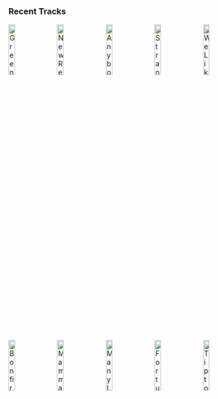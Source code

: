 ### Recent Tracks
[<img src='https://lastfm.freetls.fastly.net/i/u/300x300/3061a718bafbccc70ac73c7dafec6a09.png' width='16%' height='16%' alt='Green Light'>](https://www.last.fm/music/lorde/_/green%2blight)&nbsp;&nbsp;&nbsp;&nbsp;[<img src='https://lastfm.freetls.fastly.net/i/u/300x300/904e707cffe132b9a9e055964099bdc2.png' width='16%' height='16%' alt='New Religion'>](https://www.last.fm/music/the%2bheydaze/_/new%2breligion)&nbsp;&nbsp;&nbsp;&nbsp;[<img src='https://lastfm.freetls.fastly.net/i/u/300x300/32e132800e07677e8e1bc4ccd66d67d6.png' width='16%' height='16%' alt='Anybody Out There'>](https://www.last.fm/music/young%2bmister/_/anybody%2bout%2bthere)&nbsp;&nbsp;&nbsp;&nbsp;[<img src='https://lastfm.freetls.fastly.net/i/u/300x300/c0bbc1cb95f1b30b07664d6d510b4d80.png' width='16%' height='16%' alt='Strangers'>](https://www.last.fm/music/sigrid/_/strangers)&nbsp;&nbsp;&nbsp;&nbsp;[<img src='https://lastfm.freetls.fastly.net/i/u/300x300/baf9bbd4efa8a94be218f16808ad7683.png' width='16%' height='16%' alt='We Like It'>](https://www.last.fm/music/computer%2bgames/_/we%2blike%2bit)&nbsp;&nbsp;&nbsp;&nbsp;<br>[<img src='https://lastfm.freetls.fastly.net/i/u/300x300/d9b3eb298897528c7d4986235820171f.png' width='16%' height='16%' alt='Bonfire Heart'>](https://www.last.fm/music/james%2bblunt/_/bonfire%2bheart)&nbsp;&nbsp;&nbsp;&nbsp;[<img src='https://lastfm.freetls.fastly.net/i/u/300x300/929f961574d7444ac439f0da85c211ea.png' width='16%' height='16%' alt='Mamma Mia'>](https://www.last.fm/music/abba/_/mamma%2bmia)&nbsp;&nbsp;&nbsp;&nbsp;[<img src='https://lastfm.freetls.fastly.net/i/u/300x300/d6d8c43153897507280d6528bf8024b9.png' width='16%' height='16%' alt='Many Lands'>](https://www.last.fm/music/land%2bof%2bcolor/_/many%2blands)&nbsp;&nbsp;&nbsp;&nbsp;[<img src='https://lastfm.freetls.fastly.net/i/u/300x300/317e62e14606466fb9484ac889c8626d.png' width='16%' height='16%' alt='Fortunate Son'>](https://www.last.fm/music/creedence%2bclearwater%2brevival/_/fortunate%2bson)&nbsp;&nbsp;&nbsp;&nbsp;[<img src='https://lastfm.freetls.fastly.net/i/u/300x300/ecae82853b784726c7e2c4e2ba55a4fd.png' width='16%' height='16%' alt='Tiptoe'>](https://www.last.fm/music/imagine%2bdragons/_/tiptoe)&nbsp;&nbsp;&nbsp;&nbsp;<br>